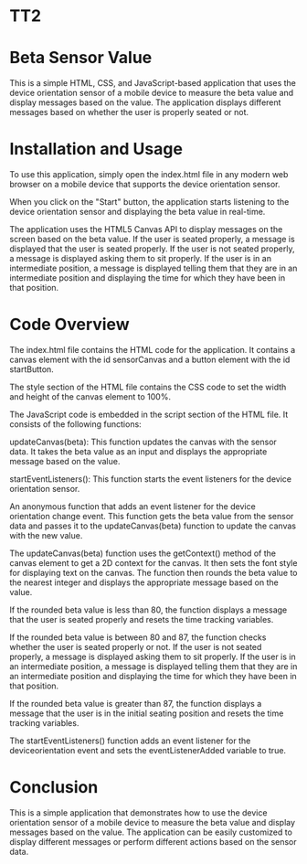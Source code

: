 # TT2
# **Beta Sensor Value**
This is a simple HTML, CSS, and JavaScript-based application that uses the device orientation sensor of a mobile device to measure the beta value and display messages based on the value. The application displays different messages based on whether the user is properly seated or not.

# **Installation and Usage**
To use this application, simply open the index.html file in any modern web browser on a mobile device that supports the device orientation sensor.

When you click on the "Start" button, the application starts listening to the device orientation sensor and displaying the beta value in real-time.

The application uses the HTML5 Canvas API to display messages on the screen based on the beta value. If the user is seated properly, a message is displayed that the user is seated properly. If the user is not seated properly, a message is displayed asking them to sit properly. If the user is in an intermediate position, a message is displayed telling them that they are in an intermediate position and displaying the time for which they have been in that position.

# **Code Overview**
The index.html file contains the HTML code for the application. It contains a canvas element with the id sensorCanvas and a button element with the id startButton.

The style section of the HTML file contains the CSS code to set the width and height of the canvas element to 100%.

The JavaScript code is embedded in the script section of the HTML file. It consists of the following functions:

updateCanvas(beta): This function updates the canvas with the sensor data. It takes the beta value as an input and displays the appropriate message based on the value.

startEventListeners(): This function starts the event listeners for the device orientation sensor.

An anonymous function that adds an event listener for the device orientation change event. This function gets the beta value from the sensor data and passes it to the updateCanvas(beta) function to update the canvas with the new value.

The updateCanvas(beta) function uses the getContext() method of the canvas element to get a 2D context for the canvas. It then sets the font style for displaying text on the canvas. The function then rounds the beta value to the nearest integer and displays the appropriate message based on the value.

If the rounded beta value is less than 80, the function displays a message that the user is seated properly and resets the time tracking variables.

If the rounded beta value is between 80 and 87, the function checks whether the user is seated properly or not. If the user is not seated properly, a message is displayed asking them to sit properly. If the user is in an intermediate position, a message is displayed telling them that they are in an intermediate position and displaying the time for which they have been in that position.

If the rounded beta value is greater than 87, the function displays a message that the user is in the initial seating position and resets the time tracking variables.

The startEventListeners() function adds an event listener for the deviceorientation event and sets the eventListenerAdded variable to true.

# **Conclusion**
This is a simple application that demonstrates how to use the device orientation sensor of a mobile device to measure the beta value and display messages based on the value. The application can be easily customized to display different messages or perform different actions based on the sensor data.
